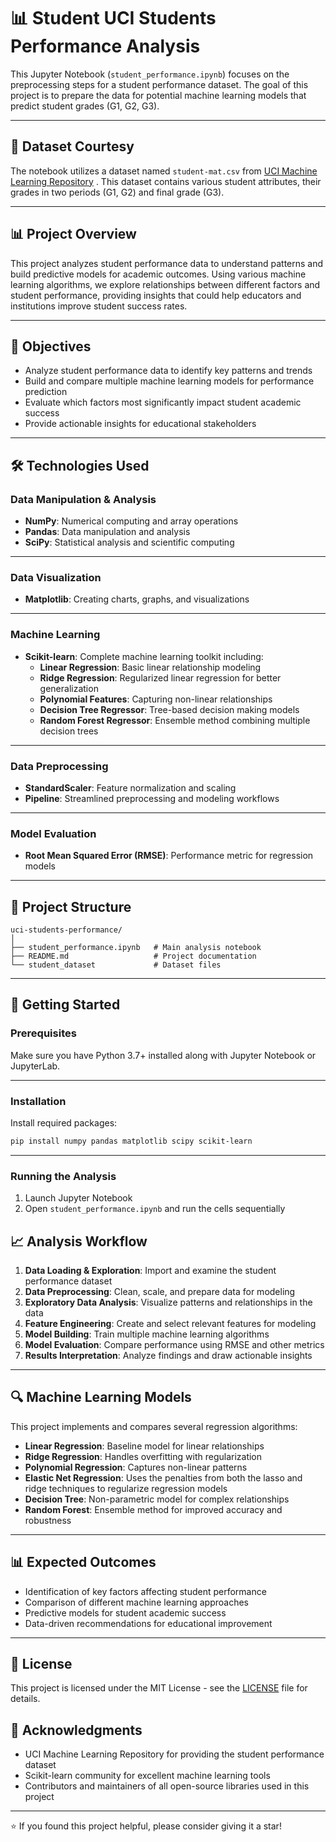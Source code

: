 # 📊 Student UCI Students Performance Analysis 

This Jupyter Notebook (`student_performance.ipynb`) focuses on the preprocessing steps for a student performance dataset. The goal of this project is to prepare the data for potential machine learning models that predict student grades (G1, G2, G3).

---
## 🫡 Dataset Courtesy 
The notebook utilizes a dataset named `student-mat.csv` from [UCI Machine Learning Repository](https://archive.ics.uci.edu/dataset/320/student+performance) . This dataset contains various student attributes, their grades in two periods (G1, G2) and final grade (G3).

---
## 📊 Project Overview

This project analyzes student performance data to understand patterns and build predictive models for academic outcomes. Using various machine learning algorithms, we explore relationships between different factors and student performance, providing insights that could help educators and institutions improve student success rates.

---
## 🎯 Objectives

- Analyze student performance data to identify key patterns and trends
- Build and compare multiple machine learning models for performance prediction
- Evaluate which factors most significantly impact student academic success
- Provide actionable insights for educational stakeholders

---
## 🛠️ Technologies Used

### Data Manipulation & Analysis
- **NumPy**: Numerical computing and array operations
- **Pandas**: Data manipulation and analysis
- **SciPy**: Statistical analysis and scientific computing

---
### Data Visualization
- **Matplotlib**: Creating charts, graphs, and visualizations

---
### Machine Learning
- **Scikit-learn**: Complete machine learning toolkit including:
  - **Linear Regression**: Basic linear relationship modeling
  - **Ridge Regression**: Regularized linear regression for better generalization
  - **Polynomial Features**: Capturing non-linear relationships
  - **Decision Tree Regressor**: Tree-based decision making models
  - **Random Forest Regressor**: Ensemble method combining multiple decision trees

---
### Data Preprocessing
- **StandardScaler**: Feature normalization and scaling
- **Pipeline**: Streamlined preprocessing and modeling workflows

---
### Model Evaluation
- **Root Mean Squared Error (RMSE)**: Performance metric for regression models

---
## 📁 Project Structure

```
uci-students-performance/
│
├── student_performance.ipynb   # Main analysis notebook
├── README.md                   # Project documentation
└── student_dataset             # Dataset files
```

---
## 🚀 Getting Started

### Prerequisites

Make sure you have Python 3.7+ installed along with Jupyter Notebook or JupyterLab.

---
### Installation

Install required packages:
```bash
pip install numpy pandas matplotlib scipy scikit-learn
```

---
### Running the Analysis

1. Launch Jupyter Notebook
2. Open `student_performance.ipynb` and run the cells sequentially

## 📈 Analysis Workflow

1. **Data Loading & Exploration**: Import and examine the student performance dataset
2. **Data Preprocessing**: Clean, scale, and prepare data for modeling
3. **Exploratory Data Analysis**: Visualize patterns and relationships in the data
4. **Feature Engineering**: Create and select relevant features for modeling
5. **Model Building**: Train multiple machine learning algorithms
6. **Model Evaluation**: Compare performance using RMSE and other metrics
7. **Results Interpretation**: Analyze findings and draw actionable insights

---
## 🔍 Machine Learning Models

This project implements and compares several regression algorithms:

- **Linear Regression**: Baseline model for linear relationships
- **Ridge Regression**: Handles overfitting with regularization
- **Polynomial Regression**: Captures non-linear patterns
- **Elastic Net Regression**: Uses the penalties from both the lasso and ridge techniques to regularize regression models
- **Decision Tree**: Non-parametric model for complex relationships
- **Random Forest**: Ensemble method for improved accuracy and robustness

---
## 📊 Expected Outcomes

- Identification of key factors affecting student performance
- Comparison of different machine learning approaches
- Predictive models for student academic success
- Data-driven recommendations for educational improvement

---
## 📄 License

This project is licensed under the MIT License - see the [LICENSE](LICENSE) file for details.

## 🙏 Acknowledgments

- UCI Machine Learning Repository for providing the student performance dataset
- Scikit-learn community for excellent machine learning tools
- Contributors and maintainers of all open-source libraries used in this project

---

⭐ If you found this project helpful, please consider giving it a star!

